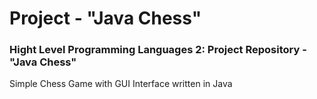 # Project - "Java Chess"
### Hight Level Programming Languages 2: Project Repository - "Java Chess"
Simple Chess Game with GUI Interface written in Java
